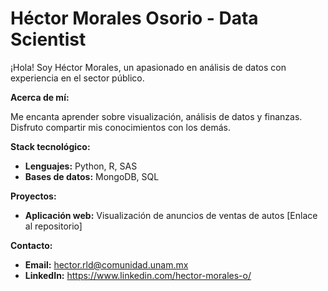  # Héctor Morales Osorio - Data Scientist
 
¡Hola! Soy Héctor Morales, un apasionado en análisis de datos con experiencia en el sector público. 

**Acerca de mí:**

Me encanta aprender sobre visualización, análisis de datos y finanzas. Disfruto compartir mis conocimientos con los demás.

**Stack tecnológico:**

* **Lenguajes:** Python, R, SAS
* **Bases de datos:** MongoDB, SQL

**Proyectos:**

* **Aplicación web:** Visualización de anuncios de ventas de autos [Enlace al repositorio]

**Contacto:**

* **Email:** hector.rld@comunidad.unam.mx
* **LinkedIn:** https://www.linkedin.com/hector-morales-o/


